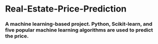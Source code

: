 # Real-Estate-Price-Prediction
### A machine learning-based project. Python, Scikit-learn, and five popular machine learning algorithms are used to predict the price.
